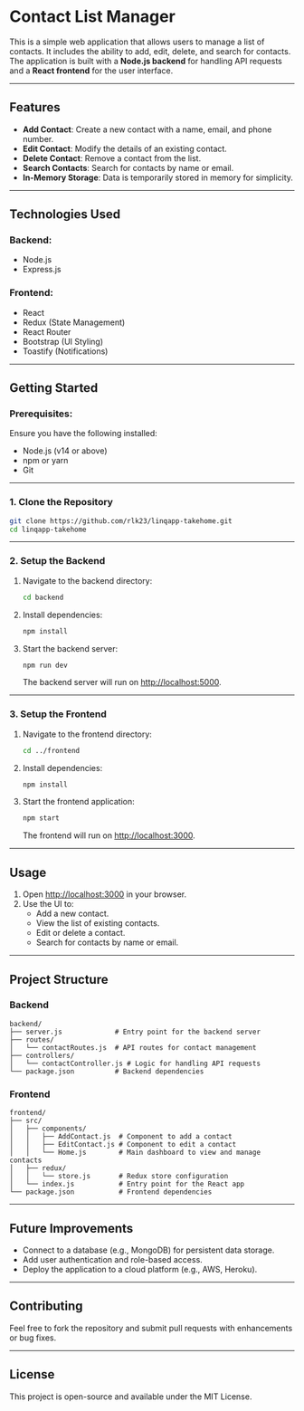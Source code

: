 # **Contact List Manager**

This is a simple web application that allows users to manage a list of contacts. It includes the ability to add, edit, delete, and search for contacts. The application is built with a **Node.js backend** for handling API requests and a **React frontend** for the user interface.

---

## **Features**

- **Add Contact**: Create a new contact with a name, email, and phone number.
- **Edit Contact**: Modify the details of an existing contact.
- **Delete Contact**: Remove a contact from the list.
- **Search Contacts**: Search for contacts by name or email.
- **In-Memory Storage**: Data is temporarily stored in memory for simplicity.

---

## **Technologies Used**

### Backend:
- Node.js
- Express.js

### Frontend:
- React
- Redux (State Management)
- React Router
- Bootstrap (UI Styling)
- Toastify (Notifications)

---

## **Getting Started**

### Prerequisites:
Ensure you have the following installed:
- Node.js (v14 or above)
- npm or yarn
- Git

---

### **1. Clone the Repository**
```bash
git clone https://github.com/rlk23/linqapp-takehome.git
cd linqapp-takehome
```

---

### **2. Setup the Backend**
1. Navigate to the backend directory:
   ```bash
   cd backend
   ```

2. Install dependencies:
   ```bash
   npm install
   ```

3. Start the backend server:
   ```bash
   npm run dev
   ```
   The backend server will run on [http://localhost:5000](http://localhost:5000).

---

### **3. Setup the Frontend**
1. Navigate to the frontend directory:
   ```bash
   cd ../frontend
   ```

2. Install dependencies:
   ```bash
   npm install
   ```

3. Start the frontend application:
   ```bash
   npm start
   ```
   The frontend will run on [http://localhost:3000](http://localhost:3000).

---

## **Usage**
1. Open [http://localhost:3000](http://localhost:3000) in your browser.
2. Use the UI to:
   - Add a new contact.
   - View the list of existing contacts.
   - Edit or delete a contact.
   - Search for contacts by name or email.

---

## **Project Structure**

### Backend
```
backend/
├── server.js             # Entry point for the backend server
├── routes/
│   └── contactRoutes.js  # API routes for contact management
├── controllers/
│   └── contactController.js # Logic for handling API requests
└── package.json          # Backend dependencies
```

### Frontend
```
frontend/
├── src/
│   ├── components/
│   │   ├── AddContact.js  # Component to add a contact
│   │   ├── EditContact.js # Component to edit a contact
│   │   └── Home.js        # Main dashboard to view and manage contacts
│   ├── redux/
│   │   └── store.js       # Redux store configuration
│   └── index.js           # Entry point for the React app
└── package.json           # Frontend dependencies
```

---

## **Future Improvements**
- Connect to a database (e.g., MongoDB) for persistent data storage.
- Add user authentication and role-based access.
- Deploy the application to a cloud platform (e.g., AWS, Heroku).

---

## **Contributing**
Feel free to fork the repository and submit pull requests with enhancements or bug fixes.

---

## **License**
This project is open-source and available under the MIT License.
